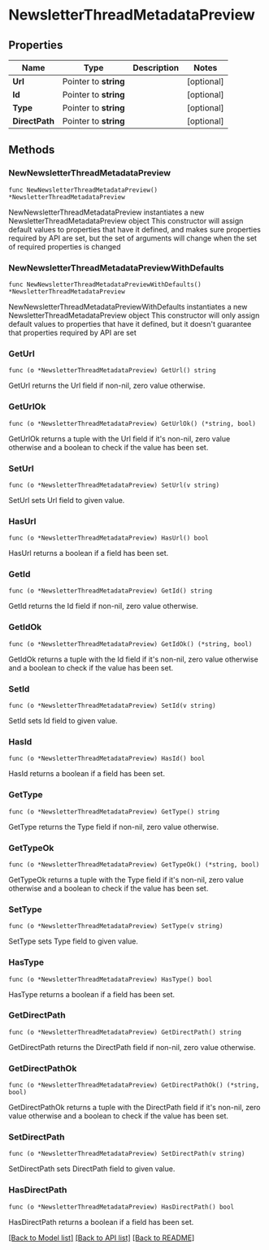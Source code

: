 # NewsletterThreadMetadataPreview

## Properties

Name | Type | Description | Notes
------------ | ------------- | ------------- | -------------
**Url** | Pointer to **string** |  | [optional] 
**Id** | Pointer to **string** |  | [optional] 
**Type** | Pointer to **string** |  | [optional] 
**DirectPath** | Pointer to **string** |  | [optional] 

## Methods

### NewNewsletterThreadMetadataPreview

`func NewNewsletterThreadMetadataPreview() *NewsletterThreadMetadataPreview`

NewNewsletterThreadMetadataPreview instantiates a new NewsletterThreadMetadataPreview object
This constructor will assign default values to properties that have it defined,
and makes sure properties required by API are set, but the set of arguments
will change when the set of required properties is changed

### NewNewsletterThreadMetadataPreviewWithDefaults

`func NewNewsletterThreadMetadataPreviewWithDefaults() *NewsletterThreadMetadataPreview`

NewNewsletterThreadMetadataPreviewWithDefaults instantiates a new NewsletterThreadMetadataPreview object
This constructor will only assign default values to properties that have it defined,
but it doesn't guarantee that properties required by API are set

### GetUrl

`func (o *NewsletterThreadMetadataPreview) GetUrl() string`

GetUrl returns the Url field if non-nil, zero value otherwise.

### GetUrlOk

`func (o *NewsletterThreadMetadataPreview) GetUrlOk() (*string, bool)`

GetUrlOk returns a tuple with the Url field if it's non-nil, zero value otherwise
and a boolean to check if the value has been set.

### SetUrl

`func (o *NewsletterThreadMetadataPreview) SetUrl(v string)`

SetUrl sets Url field to given value.

### HasUrl

`func (o *NewsletterThreadMetadataPreview) HasUrl() bool`

HasUrl returns a boolean if a field has been set.

### GetId

`func (o *NewsletterThreadMetadataPreview) GetId() string`

GetId returns the Id field if non-nil, zero value otherwise.

### GetIdOk

`func (o *NewsletterThreadMetadataPreview) GetIdOk() (*string, bool)`

GetIdOk returns a tuple with the Id field if it's non-nil, zero value otherwise
and a boolean to check if the value has been set.

### SetId

`func (o *NewsletterThreadMetadataPreview) SetId(v string)`

SetId sets Id field to given value.

### HasId

`func (o *NewsletterThreadMetadataPreview) HasId() bool`

HasId returns a boolean if a field has been set.

### GetType

`func (o *NewsletterThreadMetadataPreview) GetType() string`

GetType returns the Type field if non-nil, zero value otherwise.

### GetTypeOk

`func (o *NewsletterThreadMetadataPreview) GetTypeOk() (*string, bool)`

GetTypeOk returns a tuple with the Type field if it's non-nil, zero value otherwise
and a boolean to check if the value has been set.

### SetType

`func (o *NewsletterThreadMetadataPreview) SetType(v string)`

SetType sets Type field to given value.

### HasType

`func (o *NewsletterThreadMetadataPreview) HasType() bool`

HasType returns a boolean if a field has been set.

### GetDirectPath

`func (o *NewsletterThreadMetadataPreview) GetDirectPath() string`

GetDirectPath returns the DirectPath field if non-nil, zero value otherwise.

### GetDirectPathOk

`func (o *NewsletterThreadMetadataPreview) GetDirectPathOk() (*string, bool)`

GetDirectPathOk returns a tuple with the DirectPath field if it's non-nil, zero value otherwise
and a boolean to check if the value has been set.

### SetDirectPath

`func (o *NewsletterThreadMetadataPreview) SetDirectPath(v string)`

SetDirectPath sets DirectPath field to given value.

### HasDirectPath

`func (o *NewsletterThreadMetadataPreview) HasDirectPath() bool`

HasDirectPath returns a boolean if a field has been set.


[[Back to Model list]](../README.md#documentation-for-models) [[Back to API list]](../README.md#documentation-for-api-endpoints) [[Back to README]](../README.md)


